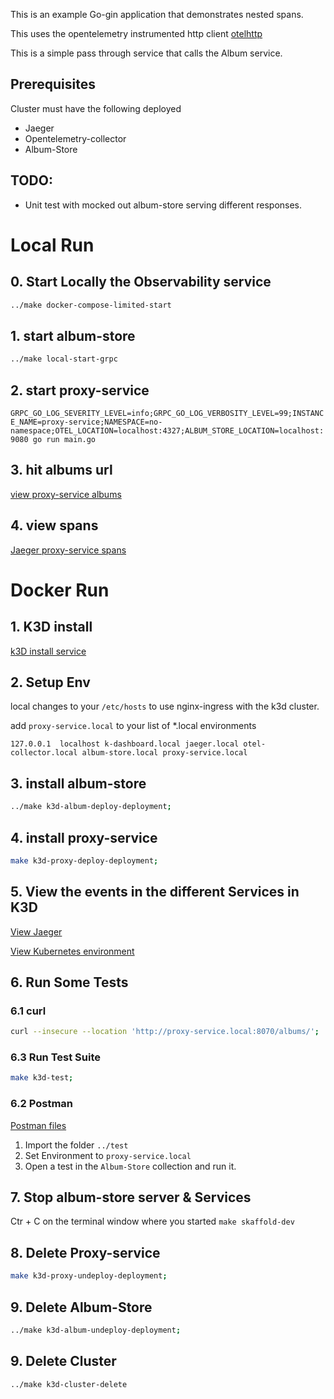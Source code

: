 

This is an example Go-gin application that demonstrates nested spans. 

This uses the opentelemetry instrumented http client [otelhttp](https://github.com/open-telemetry/opentelemetry-go-contrib/tree/main/instrumentation/net/http/otelhttp) 

This is a simple pass through service that calls the Album service.

## Prerequisites 
Cluster must have the following deployed
* Jaeger
* Opentelemetry-collector
* Album-Store

## TODO:
* Unit test with mocked out album-store serving different responses.


# Local Run
## 0. Start Locally the Observability service 

```bash
../make docker-compose-limited-start
```

## 1. start album-store

```bash
../make local-start-grpc 
```

## 2. start proxy-service

`GRPC_GO_LOG_SEVERITY_LEVEL=info;GRPC_GO_LOG_VERBOSITY_LEVEL=99;INSTANCE_NAME=proxy-service;NAMESPACE=no-namespace;OTEL_LOCATION=localhost:4327;ALBUM_STORE_LOCATION=localhost:9080 go run main.go`

## 3. hit albums url 

[view proxy-service albums](http://localhost:9070/albums)

## 4. view spans

[Jaeger proxy-service spans ](http://localhost:16696/search?service=proxy-service)

# Docker Run

## 1. K3D install

[k3D install service ](K3D-Install.md)

## 2. Setup Env

local changes to your `/etc/hosts` to use nginx-ingress with the k3d cluster.

add `proxy-service.local` to your list of *.local environments 

`127.0.0.1	localhost k-dashboard.local jaeger.local otel-collector.local album-store.local proxy-service.local`

## 3. install album-store 

```bash
../make k3d-album-deploy-deployment;
```

## 4. install proxy-service

```bash
make k3d-proxy-deploy-deployment;
```

## 5. View the events in the different Services in K3D

[View Jaeger](http://jaeger.local:8070/search?limit=20&service=album-store)

[View Kubernetes environment](http://k-dashboard:8070/)

## 6. Run Some Tests

### 6.1 curl

```bash
curl --insecure --location 'http://proxy-service.local:8070/albums/'; 
```

### 6.3 Run Test Suite

```bash
make k3d-test;
```

### 6.2 Postman

[Postman files](../test/postman_collection.json)

1. Import the folder `../test`
1. Set Environment to `proxy-service.local`
1. Open a test in the `Album-Store` collection and run it.

## 7. Stop album-store server & Services

Ctr + C on the terminal window where you started `make skaffold-dev`

## 8. Delete Proxy-service

```bash
make k3d-proxy-undeploy-deployment;
```

## 9. Delete Album-Store

```bash
../make k3d-album-undeploy-deployment;
```

## 9. Delete Cluster

```bash
../make k3d-cluster-delete
```